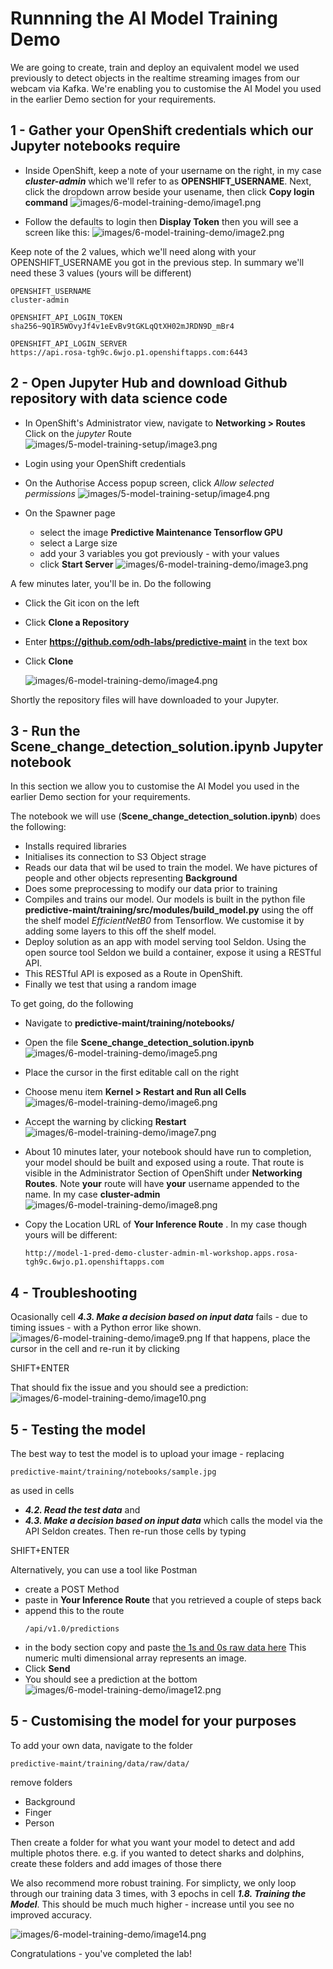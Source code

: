 # Runnning the AI Model Training Demo

We are going to create, train and deploy an equivalent model we used previously to detect objects in the realtime streaming images from our webcam via Kafka.
We're enabling you to customise the AI Model you used in the earlier Demo section for your requirements. 

## 1 - Gather your OpenShift credentials which our Jupyter notebooks require
- Inside OpenShift, keep a note of your username on the right, in my case ***cluster-admin*** which we'll refer to as **OPENSHIFT_USERNAME**. Next, click the dropdown arrow beside your usename, then click **Copy login command**
   ![images/6-model-training-demo/image1.png](images/6-model-training-demo/image1.png)

- Follow the defaults to login then **Display Token** then you will see a screen like this:
![images/6-model-training-demo/image2.png](images/6-model-training-demo/image2.png)

Keep note of the 2 values, which we'll need along with your OPENSHIFT_USERNAME you got in the previous step. In summary we'll need these 3 values (yours will be different)

```
OPENSHIFT_USERNAME
cluster-admin

OPENSHIFT_API_LOGIN_TOKEN
sha256~9Q1R5WOvyJf4v1eEvBv9tGKLqQtXH02mJRDN9D_mBr4

OPENSHIFT_API_LOGIN_SERVER
https://api.rosa-tgh9c.6wjo.p1.openshiftapps.com:6443
```

## 2 - Open Jupyter Hub and download Github repository with data science code

- In OpenShift's Administrator view, navigate to **Networking > Routes**
   Click on the *jupyter* Route
   ![images/5-model-training-setup/image3.png](images/5-model-training-setup/image3.png)

- Login using your OpenShift credentials

- On the Authorise Access popup screen, click *Allow selected permissions*
   ![images/5-model-training-setup/image4.png](images/5-model-training-setup/image4.png)
   
- On the Spawner page
    - select the image **Predictive Maintenance Tensorflow GPU** 
    - select a Large size
    - add your 3 variables you got previously - with your values
    - click **Start Server**
    ![images/6-model-training-demo/image3.png](images/6-model-training-demo/image3.png)

A few minutes later, you'll be in. Do the following
- Click the Git icon on the left
- Click **Clone a Repository**
- Enter **https://github.com/odh-labs/predictive-maint** in the text box
- Click **Clone**

    ![images/6-model-training-demo/image4.png](images/6-model-training-demo/image4.png)

Shortly the repository files will have downloaded to your Jupyter. 

## 3 - Run the Scene_change_detection_solution.ipynb Jupyter notebook

In this section we allow you to customise the AI Model you used in the earlier Demo section for your requirements. 

The notebook we will use (**Scene_change_detection_solution.ipynb**) does the following:
- Installs required libraries
- Initialises its connection to S3 Object strage
- Reads our data that wil be used to train the model. We have pictures of people and other objects representing **Background**
- Does some preprocessing to modify our data prior to training
- Compiles and trains our model. Our models is built in the python file **predictive-maint/training/src/modules/build_model.py** using the off the shelf model *EfficientNetB0* from Tensorflow. We customise it by adding some layers to this off the shelf model.
- Deploy solution as an app with model serving tool Seldon. Using the open source tool Seldon we build a container, expose it using a RESTful API.
- This RESTful API is exposed as a Route in OpenShift.
- Finally we test that using a random image


To get going, do the following
- Navigate to **predictive-maint/training/notebooks/**
- Open the file **Scene_change_detection_solution.ipynb**
    ![images/6-model-training-demo/image5.png](images/6-model-training-demo/image5.png)

- Place the cursor in the first editable call on the right
- Choose menu item **Kernel > Restart and Run all Cells**
    ![images/6-model-training-demo/image6.png](images/6-model-training-demo/image6.png)
- Accept the warning by clicking **Restart**
    ![images/6-model-training-demo/image7.png](images/6-model-training-demo/image7.png)
- About 10 minutes later, your notebook should have run to completion, your model should be built and exposed using a route. That route is visible in the Administrator Section of OpenShift under **Networking Routes**. Note **your** route will have **your** username appended to the name. In my case **cluster-admin**
    ![images/6-model-training-demo/image8.png](images/6-model-training-demo/image8.png)
- Copy the Location URL of **Your Inference Route** . In my case though yours will be different: 
    ```
    http://model-1-pred-demo-cluster-admin-ml-workshop.apps.rosa-tgh9c.6wjo.p1.openshiftapps.com
    ```

## 4 - Troubleshooting

Ocasionally cell ***4.3. Make a decision based on input data*** fails - due to timing issues - with a Python error like shown.
![images/6-model-training-demo/image9.png](images/6-model-training-demo/image9.png)
If that happens, place the cursor in the cell and re-run it by clicking 

SHIFT+ENTER 

That should fix the issue and you should see a prediction:
![images/6-model-training-demo/image10.png](images/6-model-training-demo/image10.png)


## 5 - Testing the model

The best way to test the model is to upload your image - replacing 
```
predictive-maint/training/notebooks/sample.jpg
```
as used in cells
- ***4.2. Read the test data*** and
- ***4.3. Make a decision based on input data***
which calls the model via the API Seldon creates. Then re-run those cells by typing

SHIFT+ENTER 

Alternatively, you can use a tool like Postman
- create a POST Method
- paste in **Your Inference Route** that you retrieved a couple of steps back
- append this to the route
    ```
    /api/v1.0/predictions
    ```
- in the body section copy and paste [the 1s and 0s raw data here](https://raw.githubusercontent.com/odh-labs/predictive-maint/main/training/data/seldon-payload.txt)
This numeric multi dimensional array represents an image.
- Click **Send**
- You should see a prediction at the bottom
![images/6-model-training-demo/image12.png](images/6-model-training-demo/image12.png)


## 5 - Customising the model for your purposes

To add your own data, navigate to the folder
```
predictive-maint/training/data/raw/data/
```
remove folders 
- Background
- Finger
- Person

Then create a folder for what you want your model to detect and add multiple photos there. e.g. if you wanted to detect sharks and dolphins, create these folders and add images of those there

We also recommend more robust training. For simplicty, we only loop through our training data 3 times, with 3 epochs in cell ***1.8. Training the Model***. This should be much much higher - increase until you see no improved accuracy.

![images/6-model-training-demo/image14.png](images/6-model-training-demo/image14.png)


Congratulations - you've completed the lab!

